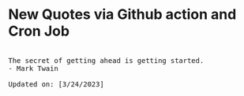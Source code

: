 # New Quotes via Github action and Cron Job

<pre>
<!-- #quote -->
The secret of getting ahead is getting started.
- Mark Twain

Updated on: [3/24/2023]
<!-- #quoteEnd -->
</pre>
